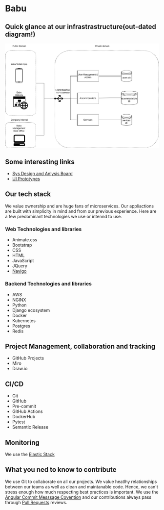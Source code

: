 # Babu

## Quick glance at our infrastrastructure(out-dated diagram!)
![](./img/babu-infra.png)


## Some interesting links

- [Sys Design and Anlysis Board](https://miro.com/welcomeonboard/cnRuUUk2dHdXQlVBNjI2MUUzdDFsS1VXWG90NUVUV0lBcDBTYllNWmJ5R1dWTFFwRzBhWjlVRGF5N0J6TUtzNnwzNDU4NzY0NTQzNzAyNjc2NDE0fDI=?share_link_id=760526281243)
- [UI Prototypes](https://app.diagrams.net/#G1ZfAKYufVQ6pN6JanJ3m5k8tYlW1OAS1u)

## Our tech stack

We value ownership and are huge fans of microservices.
Our appliactions are built with simplicity in mind and from our previous experience.
Here are a few predominant technologies we use or intennd to use.

### Web Technologies and libraries

- Animate.css
- Bootstrap
- CSS
- HTML
- JavaScript
- JQuery
- [Navigo](https://github.com/krasimir/navigo)

### Backend Technologies and libraries
- AWS
- NGINX
- Python
- Django ecosystem
- Docker
- Kubernetes
- Postgres
- Redis

## Project Management, collaboration and tracking

- GitHub Projects
- Miro
- Draw.io

## CI/CD

- Git
- GitHub
- Pre-commit
- GitHub Actions
- DockerHub
- Pytest
- Semantic Release

## Monitoring
We use the [Elastic Stack](https://www.elastic.co/elastic-stack/)

## What you ned to know to contribute

We use Git to collaborate on all our projects. We value heatlhy relationships between our teams as well as clean and maintanable code. Hence, we can't stress enough how much respecting best practices is important. We use the [Angular Commit Messsage Covention](https://gist.github.com/brianclements/841ea7bffdb01346392c) and our contributions always pass through [Pull Requests](https://docs.github.com/en/pull-requests/collaborating-with-pull-requests/reviewing-changes-in-pull-requests/about-pull-request-reviews) reviews.
